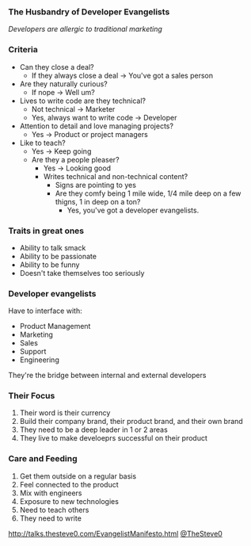 ### The Husbandry of Developer Evangelists

*Developers are allergic to traditional marketing*

### Criteria

* Can they close a deal?
  * If they always close a deal -> You've got a sales person
* Are they naturally curious?
  * If nope -> Well um?
* Lives to write code are they technical?
  * Not technical -> Marketer
  * Yes, always want to write code -> Developer
* Attention to detail and love managing projects?
  * Yes -> Product or project managers
* Like to teach?
  * Yes -> Keep going
  * Are they a people pleaser?
    * Yes -> Looking good
    * Writes technical and non-technical content?
      * Signs are pointing to yes
      * Are they comfy being 1 mile wide, 1/4 mile deep on a few thigns, 1 in deep on a ton?
        * Yes, you've got a developer evangelists.

### Traits in great ones

* Ability to talk smack
* Ability to be passionate
* Ability to be funny
* Doesn't take themselves too seriously

### Developer evangelists

Have to interface with:

* Product Management
* Marketing
* Sales
* Support
* Engineering

They're the bridge between internal and external developers

### Their Focus

1. Their word is their currency
2. Build their company brand, their product brand, and their own brand
3. They need to be a deep leader in 1 or 2 areas
4. They live to make develoeprs successful on their product

### Care and Feeding

1. Get them outside on a regular basis
2. Feel connected to the product
3. Mix with engineers
4. Exposure to new technologies
5. Need to teach others
6. They need to write

http://talks.thesteve0.com/EvangelistManifesto.html
[@TheSteve0](https://twitter.com/TheSteve0)
